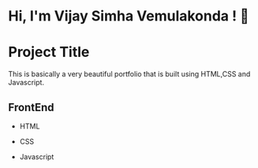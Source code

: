
# Hi, I'm Vijay Simha Vemulakonda ! 👋


# Project Title

This is basically a very beautiful portfolio that is built using HTML,CSS and Javascript.



## FrontEnd

- HTML

- CSS

- Javascript


